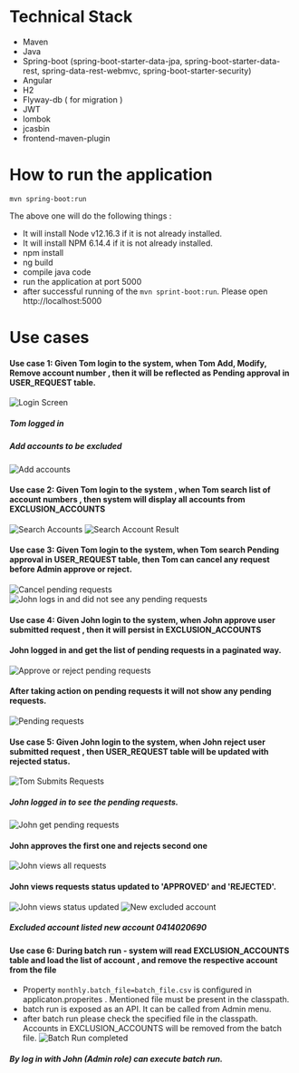 # Technical Stack
* Maven 
* Java
* Spring-boot (spring-boot-starter-data-jpa, spring-boot-starter-data-rest, spring-data-rest-webmvc, spring-boot-starter-security)
* Angular
* H2
* Flyway-db ( for migration )
* JWT 
* lombok 
* jcasbin
* frontend-maven-plugin

# How to run the application
```
mvn spring-boot:run
```
The above one will do the following things :
* It will install Node v12.16.3 if it is not already installed.
* It will install NPM 6.14.4 if it is not already installed.
* npm install
* ng build
* compile java code
* run the application at port 5000
* after successful running of the `mvn sprint-boot:run`. Please open http://localhost:5000

# Use cases
#### Use case 1: Given Tom login to the system,  when Tom Add, Modify, Remove account number , then it will be  reflected as Pending approval in USER_REQUEST table.
![Login Screen](./docs/LoginScreen.png)
##### Tom logged in
##### Add accounts to be excluded
![Add accounts](./docs/AccountSubmission.png)

#### Use case 2: Given Tom login to the system , when Tom  search list of account numbers , then system will display all accounts from EXCLUSION_ACCOUNTS
![Search Accounts](./docs/SearchAccount.png)
![Search Account Result](./docs/AccountSearchResult.png)
#### Use case 3: Given Tom login to the system,  when Tom search Pending approval in USER_REQUEST table, then Tom can cancel any request before Admin approve or reject.
![Cancel pending requests](./docs/CancelPendingRequest.png)
![John logs in and did not see any pending requests](./docs/NoPendingRequests.png)
#### Use case 4: Given John login to the system, when John approve user submitted request ,  then it will persist in EXCLUSION_ACCOUNTS
#### John logged in and get the list of pending requests in a paginated way.
![Approve or reject pending requests](./docs/ApproveReject.png)
#### After taking action on pending requests it will not show any pending requests.
![Pending requests](./docs/NoPendingRequests.png)
#### Use case 5: Given John login to the system, when John reject user submitted request ,  then USER_REQUEST table will be updated with rejected status.
![Tom Submits Requests](./docs/TomSubmittedRequest.png)
##### John logged in to see the pending requests.
![John get pending requests](./docs/JohnGotThePendingReques.png)
#### John approves the first one and rejects second one
![John views all requests](./docs/UserRequests.png)
#### John views requests status updated to 'APPROVED' and 'REJECTED'.
![John views status updated](./docs/StatusUpdated.png)
![New excluded account](./docs/ExcluedeAccounts.png)
##### Excluded account listed new account 0414020690
#### Use case 6: During batch run - system will read  EXCLUSION_ACCOUNTS table and load the list of account , and remove the respective account from the file
* Property `monthly.batch_file=batch_file.csv` is configured in applicaton.properites . Mentioned file must be present in the classpath.
* batch run is exposed as an API. It can be called from Admin menu.
* after batch run please check the specified file in the classpath. Accounts in EXCLUSION_ACCOUNTS will be removed from the batch file.
![Batch Run completed](./docs/batchRun.png)
##### By log in with John  (Admin role) can execute batch run.
